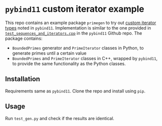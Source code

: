 # `pybind11` custom iterator example

This repo contains an example package `primegen` to try out [custom iterator types][pbdoc] noted in
`pybind11`. Implementation is similar to the one provided in [`test_sequences_and_iterators.cpp`][pbgit] in
the `pybind11` Github repo. The package contains:

* `BoundedPrimes` generator and `PrimeIterator` classes in Python, to generate primes until a certain value
* `BoundedPrimes` and `PrimeIterator` classes in C++, wrapped by `pybind11`, to provide the same functionality
	as the Python classes.

## Installation

Requirements same as `pybind11`. Clone the repo and install using `pip`.


## Usage

Run `test_gen.py` and check if the results are identical.

[pbgit]: https://github.com/pybind/pybind11/blob/master/tests/test_sequences_and_iterators.cpp
[pbdoc]: https://pybind11.readthedocs.io/en/stable/advanced/misc.html#binding-sequence-data-types-iterators-the-slicing-protocol-etc

